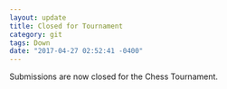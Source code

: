 ```yaml
---
layout: update
title: Closed for Tournament
category: git
tags: Down
date: "2017-04-27 02:52:41 -0400"
---
```


Submissions are now closed for the Chess Tournament.
